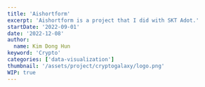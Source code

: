 ```yaml
---
title: 'Aishortform'
excerpt: 'Aishortform is a project that I did with SKT Adot.'
startDate: '2022-09-01'
date: '2022-12-08'
author:
  name: Kim Dong Hun
keyword: 'Crypto'
categories: ['data-visualization']
thumbnail: '/assets/project/cryptogalaxy/logo.png'
WIP: true
---
```

